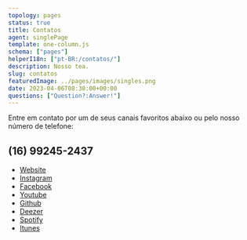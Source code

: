 ```yaml
---
topology: pages
status: true
title: Contatos
agent: singlePage
template: one-column.js
schema: ["pages"]
helperI18n: ["pt-BR:/contatos/"]
description: Nosso tea.
slug: contatos
featuredImage: ../pages/images/singles.png
date: 2023-04-06T08:30:00+00:00
questions: ["Question?:Answer!"]
---
```


  <main>
                <p>
                  Entre em contato por um de seus canais favoritos abaixo ou
                  pelo nosso número de telefone:
                </p>
                <h2>
                  <strong>(16) 99245-2437</strong>
                </h2>
                <ul>
                  <li>
                    <a
                      href='https://ascasamenteiras.com.br/'
                      rel='noopener noreferrer'
                      target='_blank'
                    >
                      Website
                    </a>
                  </li>
                  <li>
                    <a
                      href='https://www.instagram.com/AsCasamenteiras_'
                      rel='noopener noreferrer'
                      target='_blank'
                    >
                      Instagram
                    </a>
                  </li>
                  <li>
                    <a
                      href='https://www.facebook.com/pricerimonial'
                      rel='noopener noreferrer'
                      target='_blank'
                    >
                      Facebook
                    </a>
                  </li>
                  <li>
                    <a
                      href='https://www.youtube.com/@AsCasamenteiras'
                      rel='noopener noreferrer'
                      target='_blank'
                    >
                      Youtube
                    </a>
                  </li>
                  <li>
                    <a
                      href='https://github.com/ascasamenteiras/web-site'
                      rel='noopener noreferrer'
                      target='_blank'
                    >
                      Github
                    </a>
                  </li>
                  <li>
                    <a
                      href='https://www.deezer.com/br/artist/181009227'
                      rel='noopener noreferrer'
                      target='_blank'
                    >
                      Deezer
                    </a>
                  </li>
                  <li>
                    <a
                      href='https://open.spotify.com/artist/5scJ7dkADVQQ52kLcRA1mV'
                      rel='noopener noreferrer'
                      target='_blank'
                    >
                      Spotify
                    </a>
                  </li>
                  <li>
                    <a
                      href='https://music.apple.com/br/artist/priscilla-barbosa/1641419117'
                      rel='noopener noreferrer'
                      target='_blank'
                    >
                      Itunes
                    </a>
                  </li>
                </ul>
              </main>

